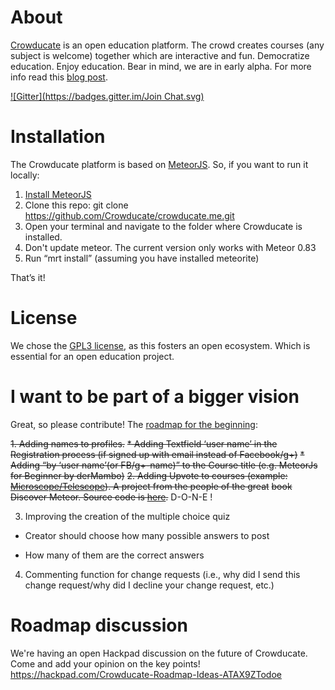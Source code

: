 # About 
[Crowducate](http://www.crowducate.me/ "Crowducate Webapp") is an open education platform. 
The crowd creates courses (any subject is welcome) together which are interactive and fun. 
Democratize education. Enjoy education.  Bear in mind, we are in early alpha. 
For more info read this [blog post](http://blog.crowducate.me/welcome-to-crowducate/ "Welcome to Crowducate").

[![Gitter](https://badges.gitter.im/Join Chat.svg)](https://gitter.im/Crowducate/crowducate.me?utm_source=badge&utm_medium=badge&utm_campaign=pr-badge&utm_content=badge)

# Installation
The Crowducate platform is based on [MeteorJS](https://www.meteor.com/ "MeteorJS"). So, if you want to run it locally: 

1.	[Install MeteorJS](https://github.com/meteor/meteor "Install Meteor Guide GitHub")
2.	Clone this repo: git clone https://github.com/Crowducate/crowducate.me.git
3.	Open your terminal and navigate to the folder where Crowducate is installed. 
4.	Don't update meteor. The current version only works with Meteor 0.83
5.	Run “mrt install” (assuming you have installed meteorite)

That’s it!

# License

We chose the [GPL3 license](https://github.com/Crowducate/crowducate.me/blob/master/LICENSE.txt "License for Crowducate"), as this fosters an open ecosystem. Which is essential for an open education project.

# I want to be part of a bigger vision
Great, so please contribute! The [roadmap for the beginning](http://blog.crowducate.me/roadmap-crowducate):

~~1. Adding names to profiles.~~ 
  ~~* Adding Textfield ‘user name’ in the Registration process (if signed up with email instead of Facebook/g+)~~
  ~~* Adding “by ‘user name’(or FB/g+-name)” to the Course title (e.g. MeteorJs for Beginner by derMambo)~~
~~2. Adding Upvote to courses (example: [Microscope/Telescope](http://demo.telesc.pe/)). A project from the people of the great~~ ~~book Discover Meteor. Source code is [here](https://github.com/DiscoverMeteor/Microscope).~~ D-O-N-E !

3. Improving the creation of the multiple choice quiz 
  + Creator should choose how many possible answers to post
   - How many of them are the correct answers
4. Commenting function for change requests (i.e., why did I send this change request/why did I decline your change request, etc.)

# Roadmap discussion
We're having an open Hackpad discussion on the future of Crowducate. Come and add your opinion on the key points!
https://hackpad.com/Crowducate-Roadmap-Ideas-ATAX9ZTodoe
